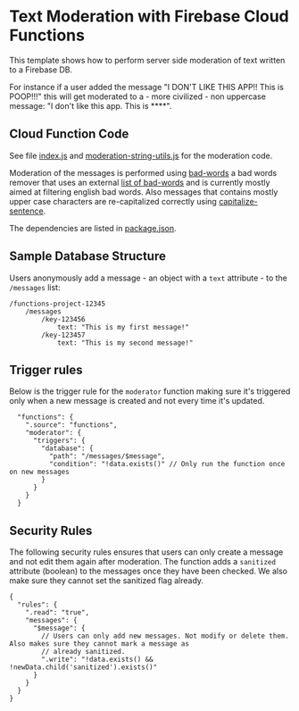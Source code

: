 # Text Moderation with Firebase Cloud Functions

This template shows how to perform server side moderation of text written to a Firebase DB.

For instance if a user added the message "I DON'T LIKE THIS APP!! This is POOP!!!" this will get moderated to a - more civilized - non uppercase message: "I don't like this app. This is ****".

## Cloud Function Code

See file [index.js](index.js) and [moderation-string-utils.js](moderation-string-utils.js) for the moderation code.

Moderation of the messages is performed using [bad-words](https://www.npmjs.com/package/bad-words) a bad words remover that uses an external [list of bad-words](https://github.com/web-mech/badwords-list) and is currently mostly aimed at filtering english bad words. Also messages that contains mostly upper case characters are re-capitalized correctly using [capitalize-sentence](https://www.npmjs.com/package/capitalize-sentence).

The dependencies are listed in [package.json](package.json).

## Sample Database Structure

Users anonymously add a message - an object with a `text` attribute - to the `/messages` list:

```
/functions-project-12345
    /messages
        /key-123456
            text: "This is my first message!"
        /key-123457
            text: "This is my second message!"
```

## Trigger rules

Below is the trigger rule for the `moderator` function making sure it's triggered only when a new message is created and not every time it's updated.

```
  "functions": {
    ".source": "functions",
    "moderator": {
      "triggers": {
        "database": {
          "path": "/messages/$message",
          "condition": "!data.exists()" // Only run the function once on new messages
        }
      }
    }
  }
```

## Security Rules

The following security rules ensures that users can only create a message and not edit them again after moderation. The function adds a `sanitized` attribute (boolean) to the messages once they have been checked.
We also make sure they cannot set the sanitized flag already.

```
{
  "rules": {
    ".read": "true",
    "messages": {
      "$message": {
        // Users can only add new messages. Not modify or delete them. Also makes sure they cannot mark a message as
        // already sanitized.
        ".write": "!data.exists() && !newData.child('sanitized').exists()"
      }
    }
  }
}
```


